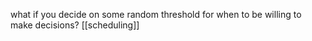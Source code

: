what if you decide on some random threshold for when to be willing to make decisions?
[[scheduling]]